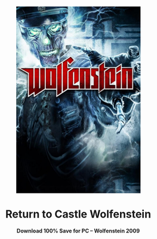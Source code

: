 <div align="center">
  <br><img align="center" height="500" src="https://raw.githubusercontent.com/yasserbdj96/wolfenstein-2009/main/logo.jpg" alt="by yasserbdj96">
  <h1>Return to Castle Wolfenstein</h1>
  <strong>Download 100% Save for PC – Wolfenstein 2009</strong>
</div>
<br>